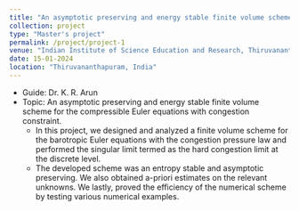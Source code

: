 ```yaml
---
title: "An asymptotic preserving and energy stable finite volume scheme for the compressible Euler equations with congestion constraint"
collection: project
type: "Master's project"
permalink: /project/project-1
venue: "Indian Institute of Science Education and Research, Thiruvananthapuram (IISER TVM), Department of Mathematics"
date: 15-01-2024
location: "Thiruvananthapuram, India"
---
```


- Guide: Dr. K. R. Arun
- Topic: An asymptotic preserving and energy stable finite volume scheme for the compressible Euler equations with congestion constraint.
  - In this project, we designed and analyzed a finite volume scheme for the barotropic Euler equations with the congestion pressure law and performed the singular limit termed as the hard congestion limit at the discrete level.
  - The developed scheme was an entropy stable and asymptotic preserving. We also obtained a-priori estimates on the relevant unknowns. We lastly, proved the efficiency of the numerical scheme by testing various numerical examples.

<!--Heading 1-->
<!--======-->
<!---->
<!--Heading 2-->
<!--======-->
<!---->
<!--Heading 3-->
<!--======-->

<!------->
<!--title: "Master's Project"-->
<!--excerpt: "Short description of portfolio item number 1<br/><img src='/images/500x300.png'>"-->
<!--collection: portfolio-->
<!------->
